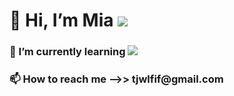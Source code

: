 
<h1> 👋 Hi, I’m Mia <img src="https://user-images.githubusercontent.com/117281717/205501796-181a79aa-b196-488e-9705-99cb450348e4.png">
<h3> 🌱 I’m currently learning <img src="https://img.shields.io/badge/-React-61DAFB" >
<h3> 📫 How to reach me -->> tjwlfif@gmail.com

<!---
mia-seo/mia-seo is a ✨ special ✨ repository because its `README.md` (this file) appears on your GitHub profile.
You can click the Preview link to take a look at your changes.
--->
